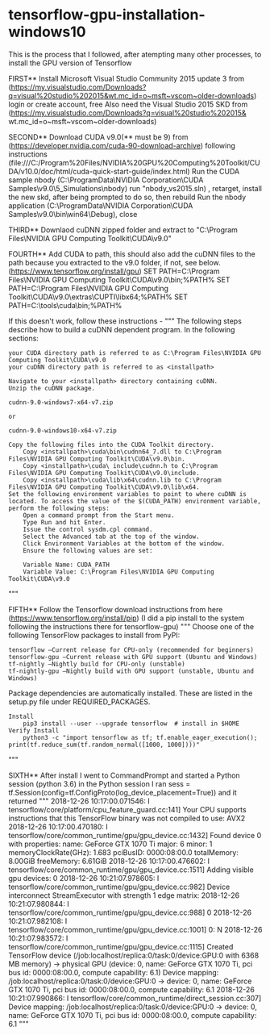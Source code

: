 # tensorflow-gpu-installation-windows10
This is the process that I followed, after atempting many other processes, to install the GPU version of Tensorflow

FIRST** Install Microsoft Visual Studio Community 2015 update 3 from (https://my.visualstudio.com/Downloads?q=visual%20studio%202015&wt.mc_id=o~msft~vscom~older-downloads) login or create account, free
	Also need the Visual Studio 2015 SKD from (https://my.visualstudio.com/Downloads?q=visual%20studio%202015&    wt.mc_id=o~msft~vscom~older-downloads) 

SECOND** Download CUDA v9.0(** must be 9) from (https://developer.nvidia.com/cuda-90-download-archive) following instructions (file:///C:/Program%20Files/NVIDIA%20GPU%20Computing%20Toolkit/CUDA/v10.0/doc/html/cuda-quick-start-guide/index.html)
	Run the CUDA sample nbody (C:\ProgramData\NVIDIA Corporation\CUDA Samples\v9.0\5_Simulations\nbody) run "nbody_vs2015.sln) , retarget, install the new skd, after being prompted to do so, then rebuild 
	Run the nbody application (C:\ProgramData\NVIDIA Corporation\CUDA Samples\v9.0\bin\win64\Debug), close

THIRD** Downlaod cuDNN zipped folder and extract to "C:\Program Files\NVIDIA GPU Computing Toolkit\CUDA\v9.0"

FOURTH** Add CUDA to path, this should also add the cuDNN files to the path because you extracted to the v9.0 folder, if not, see below. (https://www.tensorflow.org/install/gpu)
	SET PATH=C:\Program Files\NVIDIA GPU Computing Toolkit\CUDA\v9.0\bin;%PATH%
	SET PATH=C:\Program Files\NVIDIA GPU Computing Toolkit\CUDA\v9.0\extras\CUPTI\libx64;%PATH%
	SET PATH=C:\tools\cuda\bin;%PATH%

If this doesn't work, follow these instructions - 
"""
The following steps describe how to build a cuDNN dependent program. In the following sections:

    your CUDA directory path is referred to as C:\Program Files\NVIDIA GPU Computing Toolkit\CUDA\v9.0
    your cuDNN directory path is referred to as <installpath>

    Navigate to your <installpath> directory containing cuDNN.
    Unzip the cuDNN package.

    cudnn-9.0-windows7-x64-v7.zip

    or

    cudnn-9.0-windows10-x64-v7.zip

    Copy the following files into the CUDA Toolkit directory.
        Copy <installpath>\cuda\bin\cudnn64_7.dll to C:\Program Files\NVIDIA GPU Computing Toolkit\CUDA\v9.0\bin.
        Copy <installpath>\cuda\ include\cudnn.h to C:\Program Files\NVIDIA GPU Computing Toolkit\CUDA\v9.0\include.
        Copy <installpath>\cuda\lib\x64\cudnn.lib to C:\Program Files\NVIDIA GPU Computing Toolkit\CUDA\v9.0\lib\x64.
    Set the following environment variables to point to where cuDNN is located. To access the value of the $(CUDA_PATH) environment variable, perform the following steps:
        Open a command prompt from the Start menu.
        Type Run and hit Enter.
        Issue the control sysdm.cpl command.
        Select the Advanced tab at the top of the window.
        Click Environment Variables at the bottom of the window.
        Ensure the following values are set:

        Variable Name: CUDA_PATH 
        Variable Value: C:\Program Files\NVIDIA GPU Computing Toolkit\CUDA\v9.0
"""

FIFTH** Follow the Tensorflow download instructions from here (https://www.tensorflow.org/install/pip)
	(I did a pip install to the system following the instructions there for tensorflow-gpu)
"""
 Choose one of the following TensorFlow packages to install from PyPI:

    tensorflow —Current release for CPU-only (recommended for beginners)
    tensorflow-gpu —Current release with GPU support (Ubuntu and Windows)
    tf-nightly —Nightly build for CPU-only (unstable)
    tf-nightly-gpu —Nightly build with GPU support (unstable, Ubuntu and Windows)

Package dependencies are automatically installed. These are listed in the setup.py file under REQUIRED_PACKAGES. 

	Install
		pip3 install --user --upgrade tensorflow  # install in $HOME
	Verify Install
		python3 -c "import tensorflow as tf; tf.enable_eager_execution(); print(tf.reduce_sum(tf.random_normal([1000, 1000])))"
"""

SIXTH** After install I went to CommandPrompt and started a Python session (python 3.6)
	in the Python session I ran 
	sess = tf.Session(config=tf.ConfigProto(log_device_placement=True))
	and it returned 
"""
2018-12-26 10:17:00.071546: I tensorflow/core/platform/cpu_feature_guard.cc:141] Your CPU supports instructions that this TensorFlow binary was not compiled to use: AVX2
2018-12-26 10:17:00.470180: I tensorflow/core/common_runtime/gpu/gpu_device.cc:1432] Found device 0 with properties:
name: GeForce GTX 1070 Ti major: 6 minor: 1 memoryClockRate(GHz): 1.683
pciBusID: 0000:08:00.0
totalMemory: 8.00GiB freeMemory: 6.61GiB
2018-12-26 10:17:00.476602: I tensorflow/core/common_runtime/gpu/gpu_device.cc:1511] Adding visible gpu devices: 0
2018-12-26 10:21:07.978605: I tensorflow/core/common_runtime/gpu/gpu_device.cc:982] Device interconnect StreamExecutor with strength 1 edge matrix:
2018-12-26 10:21:07.980844: I tensorflow/core/common_runtime/gpu/gpu_device.cc:988]      0
2018-12-26 10:21:07.982108: I tensorflow/core/common_runtime/gpu/gpu_device.cc:1001] 0:   N
2018-12-26 10:21:07.983572: I tensorflow/core/common_runtime/gpu/gpu_device.cc:1115] Created TensorFlow device (/job:localhost/replica:0/task:0/device:GPU:0 with 6368 MB memory) -> physical GPU (device: 0, name: GeForce GTX 1070 Ti, pci bus id: 0000:08:00.0, compute capability: 6.1)
Device mapping:
/job:localhost/replica:0/task:0/device:GPU:0 -> device: 0, name: GeForce GTX 1070 Ti, pci bus id: 0000:08:00.0, compute capability: 6.1
2018-12-26 10:21:07.990866: I tensorflow/core/common_runtime/direct_session.cc:307] Device mapping:
/job:localhost/replica:0/task:0/device:GPU:0 -> device: 0, name: GeForce GTX 1070 Ti, pci bus id: 0000:08:00.0, compute capability: 6.1
"""
